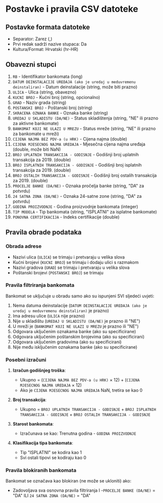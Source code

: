 # Postavke i pravila CSV datoteke

## Postavke formata datoteke
- Separator: Zarez (,)
- Prvi redak sadrži nazive stupaca: Da
- Kultura/Format: Hrvatski (hr-HR)

## Obavezni stupci
1. `RB` - Identifikator bankomata (long)
2. `DATUM DEINSTALACIJE UREDAJA (ako je uredaj u meduvremenu deinstaliran)` - Datum deinstalacije (string, može biti prazno)
3. `ULICA` - Ulica (string, obavezno)
4. `KUCNI BROJ` - Kućni broj (string, opcionalno)
5. `GRAD` - Naziv grada (string)
6. `POSTANSKI BROJ` - Poštanski broj (string)
7. `SKRACENA OZNAKA BANKE` - Oznaka banke (string)
8. `UREDAJ U SKLADISTU (DA/NE)` - Status skladištenja (string, "NE" ili prazno za aktivne bankomate)
9. `BANKOMAT KOJI NE ULAZI U MREZU` - Status mreže (string, "NE" ili prazno za bankomate u mreži)
10. `CIJENA NAJMA BEZ PDV-a (u HRK)` - Cijena najma (double)
11. `CIJENA MJESECNOG NAJMA UREDAJA` - Mjesečna cijena najma uređaja (double, može biti NaN)
12. `BROJ UPLATNIH TRANSAKCIJA - GODISNJE` - Godišnji broj uplatnih transakcija za 2019. (double)
13. `BROJ ISPLATNIH TRANSAKCIJA - GODISNJE` - Godišnji broj isplatnih transakcija za 2019. (double)
14. `BROJ OSTALIH TRANSAKCIJA - GODISNJE` - Godišnji broj ostalih transakcija za 2019. (double)
15. `PROCELJE BANKE (DA/NE)` - Oznaka pročelja banke (string, "DA" za potvrdu)
16. `24 SATNA ZONA (DA/NE)` - Oznaka 24-satne zone (string, "DA" za potvrdu)
17. `GODINA PROIZVODNJE` - Godina proizvodnje bankomata (integer)
18. `TIP MODELA` - Tip bankomata (string, "ISPLATNI" za isplatne bankomate)
19. `PONOVNA CERTIFIKACIJA` - Indeks certifikacije (double)

## Pravila obrade podataka

### Obrada adrese
- Nazivi ulica (`ULICA`) se trimaju i pretvaraju u velika slova
- Kućni brojevi (`KUCNI BROJ`) se trimaju i dodaju ulici s razmakom
- Nazivi gradova (`GRAD`) se trimaju i pretvaraju u velika slova
- Poštanski brojevi (`POSTANSKI BROJ`) se trimaju

### Pravila filtriranja bankomata
Bankomat se uključuje u obradu samo ako su ispunjeni SVI sljedeći uvjeti:
1. Nema datuma deinstalacije (`DATUM DEINSTALACIJE UREDAJA (ako je uredaj u meduvremenu deinstaliran)` je prazno)
2. Ima adresu ulice (`ULICA` nije prazno)
3. Nije u skladištu (`UREDAJ U SKLADISTU (DA/NE)` je prazno ili "NE")
4. U mreži je (`BANKOMAT KOJI NE ULAZI U MREZU` je prazno ili "NE")
5. Odgovara uključenim oznakama banke (ako su specificirane)
6. Odgovara uključenim poštanskim brojevima (ako su specificirani)
7. Odgovara uključenim gradovima (ako su specificirani)
8. Nije među isključenim oznakama banke (ako su specificirane)

### Posebni izračuni
1. **Izračun godišnjeg troška**:
   - Ukupno = (`CIJENA NAJMA BEZ PDV-a (u HRK)` × 12) + (`CIJENA MJESECNOG NAJMA UREDAJA` × 12)
   - Ako je `CIJENA MJESECNOG NAJMA UREDAJA` NaN, tretira se kao 0

2. **Broj transakcija**:
   - Ukupno = `BROJ UPLATNIH TRANSAKCIJA - GODISNJE` + `BROJ ISPLATNIH TRANSAKCIJA - GODISNJE` + `BROJ OSTALIH TRANSAKCIJA - GODISNJE`

3. **Starost bankomata**:
   - Izračunava se kao: Trenutna godina - `GODINA PROIZVODNJE`

4. **Klasifikacija tipa bankomata**:
   - Tip "ISPLATNI" se kodira kao 1
   - Svi ostali tipovi se kodiraju kao 0

### Pravila blokiranih bankomata
Bankomat se označava kao blokiran (ne može se ukloniti) ako:
- Zadovoljava sva osnovna pravila filtriranja I
-`PROCELJE BANKE (DA/NE)` = "DA" ILI `24 SATNA ZONA (DA/NE)` = "DA"
